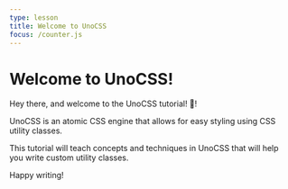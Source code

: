 ```yaml
---
type: lesson
title: Welcome to UnoCSS
focus: /counter.js
---
```


# Welcome to UnoCSS!

Hey there, and welcome to the UnoCSS tutorial! 👋!

UnoCSS is an atomic CSS engine that allows for easy styling using CSS utility classes.

This tutorial will teach concepts and techniques in UnoCSS that will help you write custom utility classes.

Happy writing!
